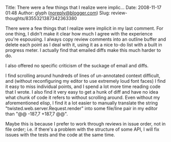 Title: There were a few things that I realize were implic...
Date: 2008-11-17 01:48
Author: glyph (noreply@blogger.com)
Slug: review-thoughts/8355321387342363380

There were a few things that I realize were implicit in my last comment.
For one thing, I didn't make it clear how much I agree with the
experience you're espousing. I always copy review comments into an
outline buffer and delete each point as I deal with it, using it as a
nice to-do list with a built in progress meter. I actually find that
emailed diffs make this much harder to do.  
  
I also offered no specific criticism of the suckage of email and diffs.  
  
I find scrolling around hundreds of lines of un-annotated context
difficult, and (without reconfiguring my editor to use extremely loud
font faces) I find it easy to miss individual points, and I spend a lot
more time reading code that I wrote. I also find it very easy to get a
hunk of diff and have no idea what chunk of code it refers to without
scrolling around. Even without my aforementioned elisp, I find it a lot
easier to manually translate the string
"twisted.web.server.Request.render" into some file/line pair in my
editor than "@@ -187,7 +187,7 @@".  
  
Maybe this is because I prefer to work through reviews in issue order,
not in file order; i.e. if there's a problem with the structure of some
API, I will fix issues with the tests and the code at the same time.

